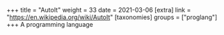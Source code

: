 +++
title = "AutoIt"
weight = 33
date = 2021-03-06
[extra]
link = "https://en.wikipedia.org/wiki/AutoIt"
[taxonomies]
groups = ["proglang"]
+++
A programming language

